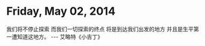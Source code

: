 Friday, May 02, 2014
====================

我们将不停止探索
而我们一切探索的终点
将是到达我们出发的地方
并且是生平第一遭知道这地方。
--- 艾略特《小吉丁》
